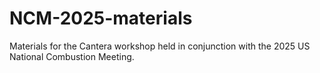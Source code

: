 # NCM-2025-materials

Materials for the Cantera workshop held in conjunction with the 2025 US National Combustion Meeting.
